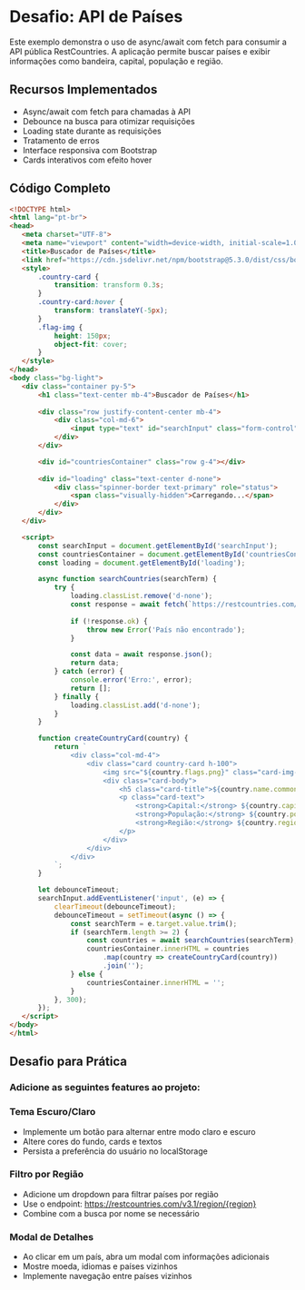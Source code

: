 # Desafio: API de Países

Este exemplo demonstra o uso de async/await com fetch para consumir a API pública RestCountries. A aplicação permite buscar países e exibir informações como bandeira, capital, população e região.

## Recursos Implementados
- Async/await com fetch para chamadas à API
- Debounce na busca para otimizar requisições 
- Loading state durante as requisições
- Tratamento de erros
- Interface responsiva com Bootstrap
- Cards interativos com efeito hover

## Código Completo
```html
<!DOCTYPE html>
<html lang="pt-br">
<head>
   <meta charset="UTF-8">
   <meta name="viewport" content="width=device-width, initial-scale=1.0">
   <title>Buscador de Países</title>
   <link href="https://cdn.jsdelivr.net/npm/bootstrap@5.3.0/dist/css/bootstrap.min.css" rel="stylesheet">
   <style>
       .country-card {
           transition: transform 0.3s;
       }
       .country-card:hover {
           transform: translateY(-5px);
       }
       .flag-img {
           height: 150px;
           object-fit: cover;
       }
   </style>
</head>
<body class="bg-light">
   <div class="container py-5">
       <h1 class="text-center mb-4">Buscador de Países</h1>
       
       <div class="row justify-content-center mb-4">
           <div class="col-md-6">
               <input type="text" id="searchInput" class="form-control" placeholder="Digite o nome do país...">
           </div>
       </div>

       <div id="countriesContainer" class="row g-4"></div>
       
       <div id="loading" class="text-center d-none">
           <div class="spinner-border text-primary" role="status">
               <span class="visually-hidden">Carregando...</span>
           </div>
       </div>
   </div>

   <script>
       const searchInput = document.getElementById('searchInput');
       const countriesContainer = document.getElementById('countriesContainer');
       const loading = document.getElementById('loading');

       async function searchCountries(searchTerm) {
           try {
               loading.classList.remove('d-none');
               const response = await fetch(`https://restcountries.com/v3.1/name/${searchTerm}`);
               
               if (!response.ok) {
                   throw new Error('País não encontrado');
               }

               const data = await response.json();
               return data;
           } catch (error) {
               console.error('Erro:', error);
               return [];
           } finally {
               loading.classList.add('d-none');
           }
       }

       function createCountryCard(country) {
           return `
               <div class="col-md-4">
                   <div class="card country-card h-100">
                       <img src="${country.flags.png}" class="card-img-top flag-img" alt="Bandeira ${country.name.common}">
                       <div class="card-body">
                           <h5 class="card-title">${country.name.common}</h5>
                           <p class="card-text">
                               <strong>Capital:</strong> ${country.capital?.[0] || 'N/A'}<br>
                               <strong>População:</strong> ${country.population.toLocaleString()}<br>
                               <strong>Região:</strong> ${country.region}
                           </p>
                       </div>
                   </div>
               </div>
           `;
       }

       let debounceTimeout;
       searchInput.addEventListener('input', (e) => {
           clearTimeout(debounceTimeout);
           debounceTimeout = setTimeout(async () => {
               const searchTerm = e.target.value.trim();
               if (searchTerm.length >= 2) {
                   const countries = await searchCountries(searchTerm);
                   countriesContainer.innerHTML = countries
                       .map(country => createCountryCard(country))
                       .join('');
               } else {
                   countriesContainer.innerHTML = '';
               }
           }, 300);
       });
   </script>
</body>
</html>
```

## Desafio para Prática
### Adicione as seguintes features ao projeto:

### Tema Escuro/Claro

- Implemente um botão para alternar entre modo claro e escuro
- Altere cores do fundo, cards e textos
- Persista a preferência do usuário no localStorage


### Filtro por Região

- Adicione um dropdown para filtrar países por região
- Use o endpoint: https://restcountries.com/v3.1/region/{region}
- Combine com a busca por nome se necessário


### Modal de Detalhes

- Ao clicar em um país, abra um modal com informações adicionais
- Mostre moeda, idiomas e países vizinhos
- Implemente navegação entre países vizinhos
